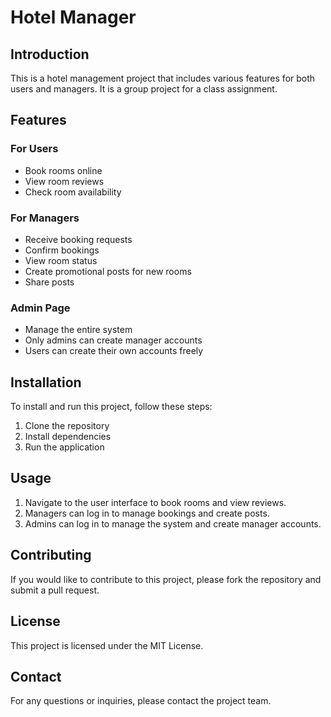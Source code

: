 # Hotel Manager

## Introduction

This is a hotel management project that includes various features for both users and managers. It is a group project for a class assignment.

## Features

### For Users

- Book rooms online
- View room reviews
- Check room availability

### For Managers

- Receive booking requests
- Confirm bookings
- View room status
- Create promotional posts for new rooms
- Share posts

### Admin Page

- Manage the entire system
- Only admins can create manager accounts
- Users can create their own accounts freely

## Installation

To install and run this project, follow these steps:

1. Clone the repository
2. Install dependencies
3. Run the application

## Usage

1. Navigate to the user interface to book rooms and view reviews.
2. Managers can log in to manage bookings and create posts.
3. Admins can log in to manage the system and create manager accounts.

## Contributing

If you would like to contribute to this project, please fork the repository and submit a pull request.

## License

This project is licensed under the MIT License.

## Contact

For any questions or inquiries, please contact the project team.
